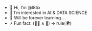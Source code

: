 - 👋 Hi, I’m @l8tix
- 👀 I’m interested in AI & DATA SCIENCE
- 🌱 Will be forever learning ...
- ⚡ Fun fact: (🐱‍👤 ∧ 🤖) → rule(🌍)

<!---
l8tix/l8tix is a ✨ special ✨ repository because its `README.md` (this file) appears on your GitHub profile.
You can click the Preview link to take a look at your changes.
--->
